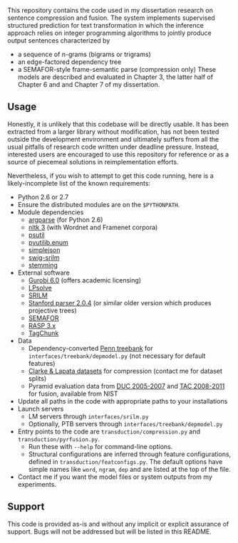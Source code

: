 This repository contains the code used in my dissertation research on
sentence compression and fusion. The system implements supervised
structured prediction for text transformation in which the
inference approach relies on integer programming
algorithms to jointly produce output sentences characterized by
* a sequence of n-grams (bigrams or trigrams)
* an edge-factored dependency tree
* a SEMAFOR-style frame-semantic parse (compression only)
These models are described and evaluated in Chapter 3, the latter half
of Chapter 6 and and Chapter 7 of my dissertation.

Usage
-----
Honestly, it is unlikely that this codebase will be directly usable.
It has been extracted from a larger library without modification,
has not been tested outside the development environment and
ultimately suffers from all the usual pitfalls of research code
written under deadline pressure.
Instead, interested users are encouraged to use this repository
for reference or as a source of piecemeal solutions in reimplementation
efforts.

Nevertheless, if you wish to attempt to get this code running, here
is a likely-incomplete list of the known requirements:
* Python 2.6 or 2.7
* Ensure the distributed modules are on the `$PYTHONPATH`.
* Module dependencies
  * [argparse](https://code.google.com/p/argparse/) (for Python 2.6)
  * [nltk 3](http://www.nltk.org/) (with Wordnet and Framenet corpora)
  * [psutil](https://code.google.com/p/psutil/)
  * [pyutilib.enum](https://pypi.python.org/pypi/pyutilib.enum)
  * [simplejson](https://pypi.python.org/pypi/simplejson/)
  * [swig-srilm](https://github.com/desilinguist/swig-srilm/blob/master/README.md)
  * [stemming](https://pypi.python.org/pypi/stemming/1.0)
* External software
  * [Gurobi 6.0](http://www.gurobi.com/) (offers academic licensing)
  * [LPsolve](http://lpsolve.sourceforge.net/)
  * [SRILM](http://www.speech.sri.com/projects/srilm/)
  * [Stanford parser 2.0.4](http://nlp.stanford.edu/software/lex-parser.shtml#Download) (or similar older version which produces projective trees)
  * [SEMAFOR](http://www.ark.cs.cmu.edu/SEMAFOR/)
  * [RASP 3.x](http://users.sussex.ac.uk/~johnca/rasp/)
  * [TagChunk](https://www.umiacs.umd.edu/~hal/TagChunk/)
* Data
  * Dependency-converted [Penn treebank](https://catalog.ldc.upenn.edu/LDC99T42) for `interfaces/treebank/depmodel.py` (not necessary for default features)
  * [Clarke & Lapata datasets](http://jamesclarke.net/research/resources) for compression (contact me for dataset splits)
  * Pyramid evaluation data from [DUC 2005-2007](http://www-nlpir.nist.gov/projects/duc/data.html) and [TAC 2008-2011](http://www.nist.gov/tac/data/index.html) for fusion, available from NIST
* Update all paths in the code with appropriate paths to your installations
* Launch servers
  * LM servers through `interfaces/srilm.py`
  * Optionally, PTB servers through `interfaces/treebank/depmodel.py`
* Entry points to the code are `transduction/compression.py` and `transduction/pyrfusion.py`.
  * Run these with `--help` for command-line options.
  * Structural configurations are inferred through feature configurations, defined in `transduction/featconfigs.py`. The default options have simple names like `word`, `ngram`, `dep` and are listed at the top of the file.
* Contact me if you want the model files or system outputs from my experiments.


Support
-------
This code is provided as-is and without any implicit or explicit assurance
of support. Bugs will not be addressed but will be listed in this README.
